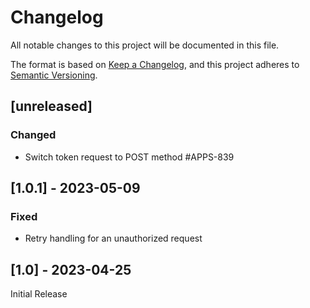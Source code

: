 # Changelog

All notable changes to this project will be documented in this file.

The format is based on [Keep a Changelog](https://keepachangelog.com/en/1.0.0/),
and this project adheres to [Semantic Versioning](https://semver.org/spec/v2.0.0.html).

## [unreleased]

### Changed
* Switch token request to POST method #APPS-839

## [1.0.1] - 2023-05-09

### Fixed
* Retry handling for an unauthorized request

## [1.0] - 2023-04-25

Initial Release
